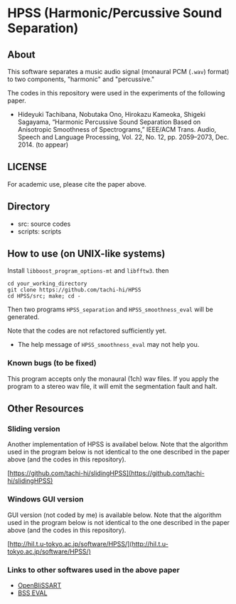 # HPSS (Harmonic/Percussive Sound Separation)

## About

This software separates a music audio signal (monaural PCM (`.wav`) format) to two components, "harmonic" and "percussive."


The codes in this repository were used in the experiments of the following paper.

- Hideyuki Tachibana, Nobutaka Ono, Hirokazu Kameoka, Shigeki Sagayama, “Harmonic Percussive Sound Separation Based on Anisotropic Smoothness of Spectrograms,” IEEE/ACM Trans. Audio, Speech and Language Processing, Vol. 22, No. 12, pp. 2059–2073, Dec. 2014. (to appear)


## LICENSE

For academic use, please cite the paper above.


## Directory

+ src: source codes
+ scripts: scripts

## How to use (on UNIX-like systems)

Install `libboost_program_options-mt` and `libfftw3`.
then

    cd your_working_directory
    git clone https://github.com/tachi-hi/HPSS
    cd HPSS/src; make; cd -

Then two programs `HPSS_separation` and `HPSS_smoothness_eval` will be generated.

Note that the codes are not refactored sufficiently yet.

+ The help message of `HPSS_smoothness_eval` may not help you.

### Known bugs (to be fixed)

This program accepts only the monaural (1ch) wav files.
If you apply the program to a stereo wav file, it will emit the segmentation fault and halt.

## Other Resources
### Sliding version

Another implementation of HPSS is availabel below.
Note that the algorithm used in the program below is not identical to the one described in the paper above (and the codes in this repository).

[https://github.com/tachi-hi/slidingHPSS](https://github.com/tachi-hi/slidingHPSS)


### Windows GUI version 
GUI version (not coded by me) is available below.
Note that the algorithm used in the program below is not identical to the one described in the paper above (and the codes in this repository).

[http://hil.t.u-tokyo.ac.jp/software/HPSS/](http://hil.t.u-tokyo.ac.jp/software/HPSS/)

### Links to other softwares used in the above paper

+ [OpenBliSSART](http://openblissart.github.io/openBliSSART/)
+ [BSS EVAL](http://bass-db.gforge.inria.fr/bss_eval/)

